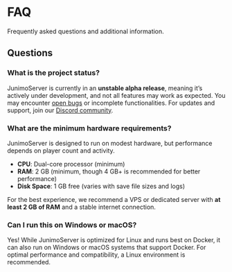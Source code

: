 # FAQ
Frequently asked questions and additional information.

## Questions
### What is the project status?
JunimoServer is currently in an **unstable alpha release**, meaning it’s actively under development, and not all features may work as expected. You may encounter [open bugs](https://github.com/stardew-valley-dedicated-server/server/issues) or incomplete functionalities. For updates and support, join our [Discord community](https://discord.gg/w23GVXdSF7).

### What are the minimum hardware requirements?
JunimoServer is designed to run on modest hardware, but performance depends on player count and activity.

  - **CPU**: Dual-core processor (minimum)
  - **RAM**: 2 GB (minimum, though 4 GB+ is recommended for better performance)
  - **Disk Space**: 1 GB free (varies with save file sizes and logs)

For the best experience, we recommend a VPS or dedicated server with **at least 2 GB of RAM** and a stable internet connection.

### Can I run this on Windows or macOS?
Yes! While JunimoServer is optimized for Linux and runs best on Docker, it can also run on Windows or macOS systems that support Docker. For optimal performance and compatibility, a Linux environment is recommended.
